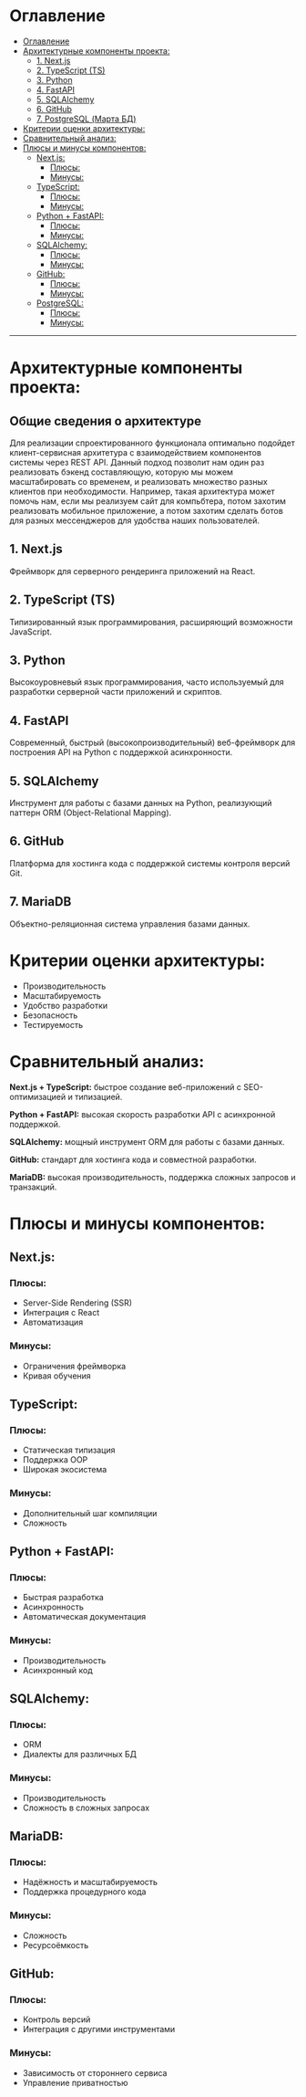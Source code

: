 # Оглавление

- [Оглавление](#оглавление)
- [Архитектурные компоненты проекта:](#архитектурные-компоненты-проекта)
  - [1. Next.js](#1-nextjs)
  - [2. TypeScript (TS)](#2-typescript-ts)
  - [3. Python](#3-python)
  - [4. FastAPI](#4-fastapi)
  - [5. SQLAlchemy](#5-sqlalchemy)
  - [6. GitHub](#6-github)
  - [7. PostgreSQL (Марта БД)](#7-postgresql-марта-бд)
- [Критерии оценки архитектуры:](#критерии-оценки-архитектуры)
- [Сравнительный анализ:](#сравнительный-анализ)
- [Плюсы и минусы компонентов:](#плюсы-и-минусы-компонентов)
  - [Next.js:](#nextjs)
    - [Плюсы:](#плюсы)
    - [Минусы:](#минусы)
  - [TypeScript:](#typescript)
    - [Плюсы:](#плюсы-1)
    - [Минусы:](#минусы-1)
  - [Python + FastAPI:](#python--fastapi)
    - [Плюсы:](#плюсы-2)
    - [Минусы:](#минусы-2)
  - [SQLAlchemy:](#sqlalchemy)
    - [Плюсы:](#плюсы-3)
    - [Минусы:](#минусы-3)
  - [GitHub:](#github)
    - [Плюсы:](#плюсы-4)
    - [Минусы:](#минусы-4)
  - [PostgreSQL:](#postgresql)
    - [Плюсы:](#плюсы-5)
    - [Минусы:](#минусы-5)
---

# Архитектурные компоненты проекта:
## Общие сведения о архитектуре
Для реализации спроектированного функционала оптимально подойдет клиент-сервисная архитетура с взаимодействием компонентов системы через REST API. Данный подход позволит нам один раз реализовать бэкенд составляющую, которую мы можем масштабировать со временем, и реализовать множество разных клиентов при необходимости. Например, такая архитектура может помочь нам, если мы реализуем сайт для компьбтера, потом захотим реализовать мобильное приложение, а потом захотим сделать ботов для разных мессенджеров для удобства наших пользователей.  

## 1. Next.js
Фреймворк для серверного рендеринга приложений на React.

## 2. TypeScript (TS)
Типизированный язык программирования, расширяющий возможности JavaScript.

## 3. Python
Высокоуровневый язык программирования, часто используемый для разработки серверной части приложений и скриптов.

## 4. FastAPI
Современный, быстрый (высокопроизводительный) веб-фреймворк для построения API на Python с поддержкой асинхронности.

## 5. SQLAlchemy
Инструмент для работы с базами данных на Python, реализующий паттерн ORM (Object-Relational Mapping).

## 6. GitHub
Платформа для хостинга кода с поддержкой системы контроля версий Git.

## 7. MariaDB
Объектно-реляционная система управления базами данных.

# Критерии оценки архитектуры:

- Производительность
- Масштабируемость
- Удобство разработки
- Безопасность
- Тестируемость

# Сравнительный анализ:

**Next.js + TypeScript:** быстрое создание веб-приложений с SEO-оптимизацией и типизацией.

**Python + FastAPI:** высокая скорость разработки API с асинхронной поддержкой.

**SQLAlchemy:** мощный инструмент ORM для работы с базами данных.

**GitHub:** стандарт для хостинга кода и совместной разработки.

**MariaDB:** высокая производительность, поддержка сложных запросов и транзакций.

# Плюсы и минусы компонентов:

## Next.js:

### Плюсы:
- Server-Side Rendering (SSR)
- Интеграция с React
- Автоматизация

### Минусы:
- Ограничения фреймворка
- Кривая обучения

## TypeScript:

### Плюсы:
- Статическая типизация
- Поддержка OOP
- Широкая экосистема

### Минусы:
- Дополнительный шаг компиляции
- Сложность

## Python + FastAPI:

### Плюсы:
- Быстрая разработка
- Асинхронность
- Автоматическая документация

### Минусы:
- Производительность
- Асинхронный код

## SQLAlchemy:

### Плюсы:
- ORM
- Диалекты для различных БД

### Минусы:
- Производительность
- Сложность в сложных запросах

## MariaDB:

### Плюсы:
- Надёжность и масштабируемость
- Поддержка процедурного кода

### Минусы:
- Сложность
- Ресурсоёмкость

## GitHub:

### Плюсы:
- Контроль версий
- Интеграция с другими инструментами

### Минусы:
- Зависимость от стороннего сервиса
- Управление приватностью
